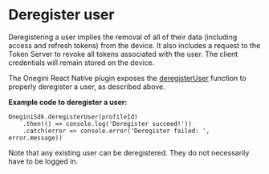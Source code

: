 # Deregister user


Deregistering a user implies the removal of all of their data (including access and refresh tokens) from the device. It also includes a request to the Token Server to revoke all tokens associated with the user. The client credentials will remain stored on the device.

The Onegini React Native plugin exposes the [deregisterUser](../reference-guides/deregisterUser.md) function to properly deregister a user, as described above.

**Example code to deregister a user:**

```
OneginiSdk.deregisterUser(profileId)
    .then(() => console.log('Deregister succeed!'))
    .catch(error => console.error('Deregister failed: ', error.message))
```

Note that any existing user can be deregistered. They do not necessarily have to be logged in.
